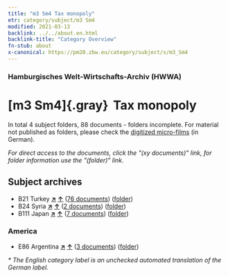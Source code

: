 ```yaml
---
title: "m3 Sm4 Tax monopoly"
etr: category/subject/m3 Sm4
modified: 2021-03-13
backlink: ../../about.en.html
backlink-title: "Category Overview"
fn-stub: about
x-canonical: https://pm20.zbw.eu/category/subject/s/m3_Sm4
---
```


### Hamburgisches Welt-Wirtschafts-Archiv (HWWA)
# [m3 Sm4]{.gray}&#8201; Tax monopoly&#160; 





In total 4 subject folders, 88 documents - folders incomplete.
For material not published as folders, please check the [digitized micro-films](/film/h1_sh.de.html) (in German).

_For direct access to the documents, click the "(xy documents)" link, for folder information use the "(folder)" link._

## Subject archives


- B21 Turkey [**&nearr;**](../../../geo/i/141111/about.en.html "Turkey (all folders)") [**&uarr;**](../../../geo/about.en.html#B21 "Country category system") (<a href="https://pm20.zbw.eu/dfgview/sh/141111,144872" title="about: Turkey : Tax monopoly" target="_blank">76 documents</a>) ([folder](../../../../folder/sh/1411xx/141111/1448xx/144872/about.en.html))
- B24 Syria [**&nearr;**](../../../geo/i/141114/about.en.html "Syria (all folders)") [**&uarr;**](../../../geo/about.en.html#B24 "Country category system") (<a href="https://pm20.zbw.eu/dfgview/sh/141114,144872" title="about: Syria : Tax monopoly" target="_blank">2 documents</a>) ([folder](../../../../folder/sh/1411xx/141114/1448xx/144872/about.en.html))
- B111 Japan [**&nearr;**](../../../geo/i/141272/about.en.html "Japan (all folders)") [**&uarr;**](../../../geo/about.en.html#B111 "Country category system") (<a href="https://pm20.zbw.eu/dfgview/sh/141272,144872" title="about: Japan : Tax monopoly" target="_blank">7 documents</a>) ([folder](../../../../folder/sh/1412xx/141272/1448xx/144872/about.en.html))

### America

- E86 Argentina [**&nearr;**](../../../geo/i/141692/about.en.html "Argentina (all folders)") [**&uarr;**](../../../geo/about.en.html#E86 "Country category system") (<a href="https://pm20.zbw.eu/dfgview/sh/141692,144872" title="about: Argentina : Tax monopoly" target="_blank">3 documents</a>) ([folder](../../../../folder/sh/1416xx/141692/1448xx/144872/about.en.html))


_* The English category label is an unchecked automated translation of the German label._

